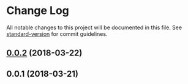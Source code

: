 # Change Log

All notable changes to this project will be documented in this file. See [standard-version](https://github.com/conventional-changelog/standard-version) for commit guidelines.

<a name="0.0.2"></a>
## [0.0.2](https://github.com/qiwi/security-context/compare/v0.0.1...v0.0.2) (2018-03-22)



<a name="0.0.1"></a>
## 0.0.1 (2018-03-21)
